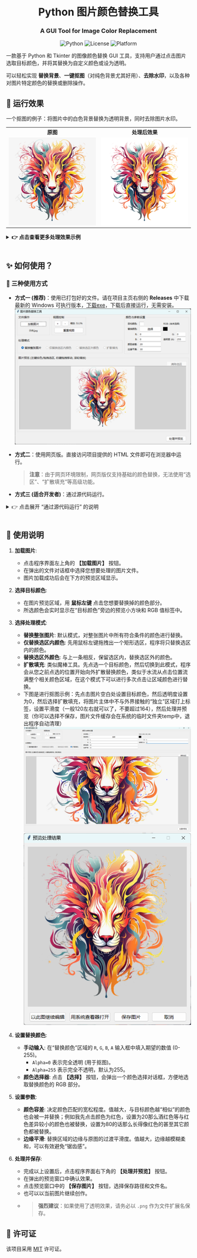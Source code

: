 <div align="center">

# Python 图片颜色替换工具
### A GUI Tool for Image Color Replacement

![Python](https://img.shields.io/badge/Python-3.x-blue.svg)
![License](https://img.shields.io/badge/License-MIT-green.svg)
![Platform](https://img.shields.io/badge/Platform-Windows%20%7C%20macOS%20%7C%20Linux-lightgrey.svg)

</div>

一款基于 Python 和 Tkinter 的图像颜色替换 GUI 工具，支持用户通过点击图片选取目标颜色，并将其替换为自定义颜色或设为透明。

可以轻松实现 **替换背景**、**一键抠图**（对纯色背景尤其好用）、**去除水印**，以及各种对图片特定颜色的替换或删除操作。

## 📸 运行效果

一个抠图的例子：将图片中的白色背景替换为透明背景，同时去除图片水印。

<table>
  <tr>
    <td align="center"><strong>原图</strong></td>
    <td align="center"><strong>处理后效果</strong></td>
  </tr>
  <tr>
    <td><img src="images/示例.jpg" alt="原始图片" width="400"></td>
    <td><img src="images/终稿.png" alt="处理后图片" width="400"></td>
  </tr>
</table>

<details>
<summary><strong>👉 点击查看更多处理效果示例</strong></summary>

| 功能 | 效果图 |
| :--- | :--- |
| **边缘平滑 (Feathering)** | <img src="images/边缘平滑.png" alt="边缘平滑效果" width="300"> |
| **基础抠图 (Matting)** | <img src="images/抠图.png" alt="抠图效果" width="300"> |
| **去除水印 (Watermark Removal)** | <img src="images/去水印.png" alt="去水印效果" width="300"> |

<table>
  <tr>
    <td align="center"><strong>原图</strong></td>
    <td align="center"><strong>消除效果</strong></td>
  </tr>
  <tr>
    <td><img src="images/sl1.jpg" alt="原始图片" width="400"></td>
    <td><img src="images/sl12.png" alt="处理后图片" width="400"></td>
  </tr>
  <tr>
    <td align="center"><strong>原图</strong></td>
    <td align="center"><strong>换色效果</strong></td>
  </tr>
  <tr>
    <td><img src="images/sl2.jpg" alt="原始图片" width="400"></td>
    <td><img src="images/sl22.png" alt="处理后图片" width="400"></td>
  </tr>
  <tr>
    <td align="center"><strong>原图</strong></td>
    <td align="center"><strong>抠图效果</strong></td>
  </tr>
  <tr>
    <td><img src="images/sl4.jpg" alt="原始图片" width="400"></td>
    <td><img src="images/sl42.png" alt="处理后图片" width="400"></td>
  </tr>
</table>
</details>

<br>

## ✨ 如何使用？

### 🚀 三种使用方式

- **方式一 (推荐)**：使用已打包好的文件。请在项目主页右侧的 **Releases** 中下载最新的 Windows 可执行版本，[下载exe](https://github.com/WinriseF/Color-replacement/releases)，下载后直接运行，无需安装。
![image](images/主页面.png)
- **方式二**：使用网页版。直接访问项目提供的 HTML 文件即可在浏览器中运行。
  > **注意**：由于网页环境限制，网页版仅支持基础的颜色替换，无法使用“选区”、“扩散填充”等高级功能。

- **方式三 (适合开发者)**：通过源代码运行。

<details>
<summary>👉 点击展开 “通过源代码运行” 的说明</summary>

#### 🛠️ 环境要求
- Python 3.x
- Pillow 库

#### ⚙️ 安装依赖
在运行脚本之前，您需要安装 Pillow 库。打开您的终端或命令行，然后运行：

```bash
pip install Pillow
```

#### 🚀 运行程序
1.  将项目代码下载到您的本地计算机。
2.  打开终端或命令行，使用 `cd` 命令导航到 `main.py` 所在的目录。
3.  运行以下命令启动程序：
    ```bash
    python main.py
    ```
</details>

<br>

## 📖 使用说明

1.  **加载图片**:
    -   点击程序界面左上角的 **【加载图片】** 按钮。
    -   在弹出的文件对话框中选择您想要处理的图片文件。
    -   图片加载成功后会在下方的预览区域显示。

2.  **选择目标颜色**:
    -   在图片预览区域，用 **鼠标左键** 点击您想要替换掉的颜色部分。
    -   所选颜色会实时显示在“目标颜色”旁边的预览小方块和 RGB 值标签中。

3.  **选择处理模式**:
    -   **替换整张图片**: 默认模式，对整张图片中所有符合条件的颜色进行替换。
    -   **仅替换选区内颜色**: 先用鼠标左键拖拽出一个矩形选区，程序将只替换选区内的颜色。
    -   **替换选区外颜色**: 与上一条相反，保留选区内，替换选区外的颜色。
    -   **扩散填充**: 类似魔棒工具。先点选一个目标颜色，然后切换到此模式，程序会从您之前点选的位置开始向外扩散替换颜色，类似于水流从点击位置流满整个相关颜色区域，在这个模式下可以进行多次点击让区域颜色进行替换。
    - 下图是进行抠图示例：先点击图片空白处设置目标颜色，然后透明度设置为0，然后选择扩散填充，将图片主体中不与外界接触的“独立”区域打上标签，设置平滑度（一般120左右就可以了，不要超过164），然后处理并预览（你可以选择不保存，图片文件缓存会在系统的临时文件夹temp中，退出程序自动清理）
    ![images](images/koutu.png)
    ![images](images/预览.png)

4.  **设置替换颜色**:
    -   **手动输入**: 在“替换颜色”区域的 `R`, `G`, `B`, `A` 输入框中填入期望的数值 (0-255)。
        - `Alpha=0` 表示完全透明 (用于抠图)。
        - `Alpha=255` 表示完全不透明，默认为255。
    -   **颜色选择器**: 点击 **【选择】** 按钮，会弹出一个颜色选择对话框，方便地选取替换颜色的 RGB 部分。

5.  **设置参数**:
    -   **颜色容差**: 决定颜色匹配的宽松程度。值越大，与目标颜色越“相似”的颜色也会被一并替换；例如我先点击颜色为红色，设置为20那么酒红色等与红色差异较小的颜色也被替换，设置为80的话那么长得像红色的甚至其它颜色都被替换。
    -   **边缘平滑**: 替换区域的边缘与原图的过渡平滑度。值越大，边缘越模糊柔和，可以有效避免“锯齿感”。

6.  **处理并保存**:
    -   完成以上设置后，点击程序界面右下角的 **【处理并预览】** 按钮。
    -   在弹出的预览窗口中确认效果。
    -   点击预览窗口中的 **【保存图片】** 按钮，选择保存路径和文件名。
    -   也可以以当前图片继续创作。
    -   > **强烈建议**：如果使用了透明效果，请务必以 `.png` 作为文件扩展名保存。


## 📄 许可证

该项目采用 [MIT](https://opensource.org/licenses/MIT) 许可证。
